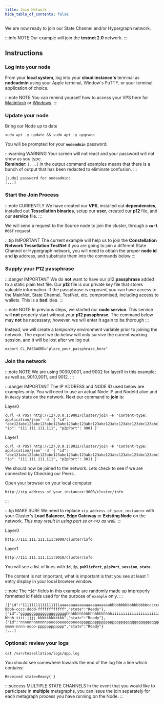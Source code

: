 ```yaml
---
title: Join Network
hide_table_of_contents: false
---
```


<head>
  <title>Join the Hypergraph or State Channel</title>
  <meta
    name="description"
    content="This document will help to join an existing Hypergraph Network or State Channel."
  />
</head>

We are now ready to join our State Channel and/or Hypergraph network.

:::info NOTE
Our example will join the **testnet 2.0** network.
:::

## Instructions

### Log into your node

From your **local system**, log into your **cloud instance's** terminal as **nodeadmin** using your Apple terminal, Window's PuTTY, or your terminal application of choice.

:::note NOTE
You can remind yourself how to access your VPS here for [Macintosh](/validate/resources/accessMac) or [Windows](/validate/resources/accessWin).
:::

### Update your node
Bring our Node up to date

```
sudo apt -y update && sudo apt -y upgrade
```

You will be prompted for your **`nodeadmin`** password.

:::warning WARNING
Your screen will not react and your password will not show as you type.  
**Reminder**: `[...]` in the output command examples means that there is a bunch of output that has been redacted to eliminate confusion. 
:::

```
[sudo] password for nodeadmin:
[...]
```

### Start the Join Process

:::note CURRENTLY
We have created our **VPS**, installed out **dependencies**, installed out **Tessellation binaries**, setup our **user**, created our **p12** file, and our **service** file.
:::

We will send a request to the Source node to join the cluster, through a **`curl POST`** request.

:::tip IMPORTANT
The current example will help us to join the **Constellation Network Tessellation TestNet** if you are going to join a different State Channel or Hypergraph network, you will need to obtain the proper **node id** and **ip** address, and substitute them into the commands below
:::

### Supply your P12 passphrase

:::danger IMPORTANT
We do **not** want to have our p12 **passphrase** added to a static plain text file.  Our **p12** file is our private key file that stores valuable information.  If the passphrase is exposed, you can have access to the MainNet, State Channel, TestNet, etc. compromised, including access to wallets.  This is a **bad** idea.
:::

:::note NOTE
In previous steps, we started our **node service**.  This service will **not** properly start without your **p12 passphrase**.  The command below may **not** be necessary; however, we will enter it again to be thorough 
:::

Instead, we will create a *temporary* environment variable prior to joining the network.  The export we do below will only survive the current working session, and it will be lost after we log out.  

```
export CL_PASSWORD="place_your_passphrase_here"
```

### Join the network

:::note NOTE
We are using 9000,9001, and 9002 for layer0 in this example; as well as, 9010,9011, and 9012. 
:::

:::danger IMPORTANT
The IP ADDRESS and NODE ID used below are examples only.  You will need to use an actual Node IP and NodeId alive and in `Ready` state on the network.
 Next our command to **join** is:

Layer0
```
curl -X POST http://127.0.0.1:9002/cluster/join -H 'Content-type: application/json' -d '{ "id": "abc123abc123abc123abc123abc123abc123abc123abc123abc123abc123abc123abc123abc123abc123abc123abc123abc123abc123abc123abc123abc123ab", "ip": "111.111.111.111", "p2pPort": 9001 }'
```
Layer1
```
curl -X POST http://127.0.0.1:9012/cluster/join -H 'Content-type: application/json' -d '{ "id": "abc123abc123abc123abc123abc123abc123abc123abc123abc123abc123abc123abc123abc123abc123abc123abc123abc123abc123abc123abc123abc123ab", "ip": "111.111.111.111", "p2pPort": 9011 }'
```

We should now be joined to the network. Lets check to see if we are connected by Checking our Peers.

Open your browser on your local computer.

```
http://<ip_address_of_your_instance>:9000/cluster/info
```
:::

:::tip MAKE SURE
We need to replace `<ip_address_of_your_instance>` with your Cluster's **Load Balancer**, **Edge Gateway** or **Existing Node** on the network.  *This may result in using port `80` or `443` as well.*
:::

Layer0
```
http://111.111.111.111:9000/cluster/info
```
Layer1
```
http://111.111.111.111:9010/cluster/info
```

You will see a list of lines with **`id`**, **`ip`**, **`publicPort`**, **`p2pPort`**, **`session`**, **`state`**.

The content is not important, what is important is that you see at least 1 entry display in your local browser window.

:::note
The **`"id"`** fields in this example are randomly made up improperly formatted id fields used for the purpose of `example` only.
:::

```
[{"id":"11111111111111111aaaaaaaaaaaaaaaaaaaaaaabbbbbbbbbbbbbbbbbccccccccccccccddddddddddddddddddddeeeeeeeeeeeeeeeeeeeeeeeeffffffffffffff","ip":"111.111.111.111","publicPort":9000,"p2pPort":9001,"session":"aaaaaaaa-bbbb-cccc-dddd-ffffffffffff","state":"Ready"},
{"id":"ggggggggggggggggggggghhhhhhhhhhhhhhhhhhhhhiiiiiiiiiiiiiiiiiiiiiijjjjjjjjjjjjjjjjjjjjjkkkkkkkkkkkkkkkkkkklllllllllllllllllmmmmmmmmm","ip":"122.222.222.222","publicPort":9000,"p2pPort":9001,"session":"gggggggg-hhhh-iiii-jjjj-kkkkkkkkkkkk","state":"Ready"},
{"id":"nnnnnnnnnnnnoooooooooooooooopppppppppppppppppppqqqqqqqqqqqqqqqqqqqqrrrrrrrrrrrrrrrrrrrrrrrrrrrrrrrsssssssssssssssstttttttttttttttt","ip":"133.333.333.333","publicPort":9000,"p2pPort":9001,"session":"llllllll-mmmm-nnnn-oooo-pppppppppppp","state":"Ready"}
[...]
```

### Optional: review your logs

```
cat /var/tessellation/logs/app.log
```

You should see somewhere towards the end of the log file a line which contains:
```
Received state=Ready{ }
```

:::success MULTIPLE STATE CHANNELS
In the event that you would like to participate in **multiple** metagraphs, you can issue the join separately for each metagraph process you have running on the Node.
:::